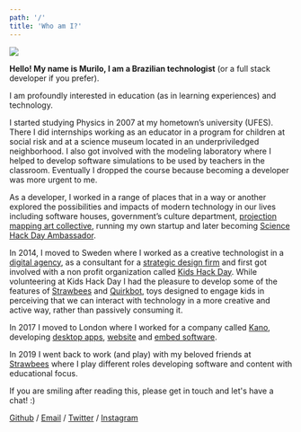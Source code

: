 ```yaml
---
path: '/'
title: 'Who am I?'
---
```


![](/murilopolese.jpg)

**Hello! My name is Murilo, I am a Brazilian technologist** (or a full stack developer if you prefer).

I am profoundly interested in education (as in learning experiences) and technology.

I started studying Physics in 2007 at my hometown’s university (UFES). There I did internships working as an educator in a program for children at social risk and at a science museum located in an underpriviledged neighborhood. I also got involved with the modeling laboratory where I helped to develop software simulations to be used by teachers in the classroom. Eventually I dropped the course because becoming a developer was more urgent to me.

As a developer, I worked in a range of places that in a way or another explored the possibilities and impacts of modern technology in our lives including software houses, government’s culture department, [projection mapping art collective](https://www.youtube.com/watch?v=Cp4usRl-nSg), running my own startup and later becoming [Science Hack Day Ambassador](http://sciencehackday.org/ambassador/).

In 2014, I moved to Sweden where I worked as a creative technologist in a [digital agency](https://oakwood.se/), as a consultant for a [strategic design firm](https://www.designit.com/) and first got involved with a non profit organization called [Kids Hack Day](http://www.kidshackday.com/). While volunteering at Kids Hack Day I had the pleasure to develop some of the features of [Strawbees](https://strawbees.com/) and [Quirkbot](https://www.quirkbot.com/), toys designed to engage kids in perceiving that we can interact with technology in a more creative and active way, rather than passively consuming it.

In 2017 I moved to London where I worked for a company called [Kano](https://kano.me/), developing [desktop apps](https://kano.me/landing/app/uk), [website](https://world.kano.me/challenges) and [embed software](https://murilopolese.github.io/kano-pixel-kit-pixel32-docs/).

In 2019 I went back to work (and play) with my beloved friends at [Strawbees](https://strawbees.com/) where I play different roles developing software and content with educational focus.

If you are smiling after reading this, please get in touch and let's have a chat! :)

[Github](https://github.com/murilopolese) / [Email](maito:murilopolese+dotcom@gmail.com) / [Twitter](https://twitter.com/murilopolese) / [Instagram](https://instagram.com/murilopolese)
